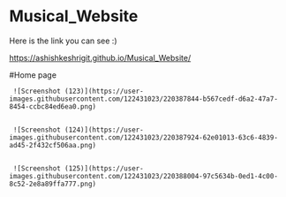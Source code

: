 # Musical_Website

Here is the link you can see :)

   https://ashishkeshrigit.github.io/Musical_Website/
   
#Home page
  
     ![Screenshot (123)](https://user-images.githubusercontent.com/122431023/220387844-b567cedf-d6a2-47a7-8454-ccbc84ed6ea0.png)
     
     
     ![Screenshot (124)](https://user-images.githubusercontent.com/122431023/220387924-62e01013-63c6-4839-ad45-2f432cf506aa.png)
     
     
     ![Screenshot (125)](https://user-images.githubusercontent.com/122431023/220388004-97c5634b-0ed1-4c00-8c52-2e8a89ffa777.png)
